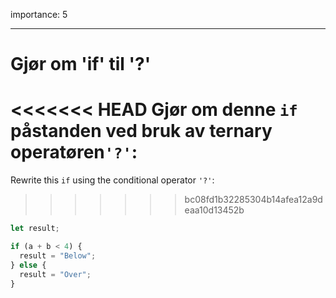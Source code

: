 importance: 5

---

# Gjør om 'if' til '?'

<<<<<<< HEAD
Gjør om denne `if` påstanden ved bruk av ternary operatøren`'?'`:
=======
Rewrite this `if` using the conditional operator `'?'`:
>>>>>>> bc08fd1b32285304b14afea12a9deaa10d13452b

```js
let result;

if (a + b < 4) {
  result = "Below";
} else {
  result = "Over";
}
```
